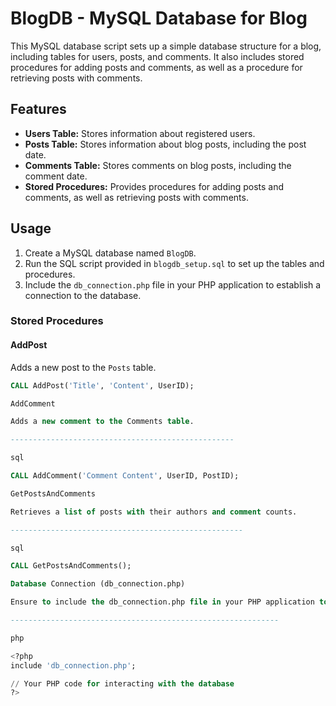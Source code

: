 # BlogDB - MySQL Database for Blog

This MySQL database script sets up a simple database structure for a blog, including tables for users, posts, and comments. It also includes stored procedures for adding posts and comments, as well as a procedure for retrieving posts with comments.

## Features

- **Users Table:** Stores information about registered users.
- **Posts Table:** Stores information about blog posts, including the post date.
- **Comments Table:** Stores comments on blog posts, including the comment date.
- **Stored Procedures:** Provides procedures for adding posts and comments, as well as retrieving posts with comments.

## Usage

1. Create a MySQL database named `BlogDB`.
2. Run the SQL script provided in `blogdb_setup.sql` to set up the tables and procedures.
3. Include the `db_connection.php` file in your PHP application to establish a connection to the database.

### Stored Procedures

#### AddPost

Adds a new post to the `Posts` table.

```sql
CALL AddPost('Title', 'Content', UserID);

AddComment

Adds a new comment to the Comments table.

--------------------------------------------------

sql

CALL AddComment('Comment Content', UserID, PostID);

GetPostsAndComments

Retrieves a list of posts with their authors and comment counts.

----------------------------------------------------

sql

CALL GetPostsAndComments();

Database Connection (db_connection.php)

Ensure to include the db_connection.php file in your PHP application to establish a connection to the database.

------------------------------------------------------------

php

<?php
include 'db_connection.php';

// Your PHP code for interacting with the database
?>
